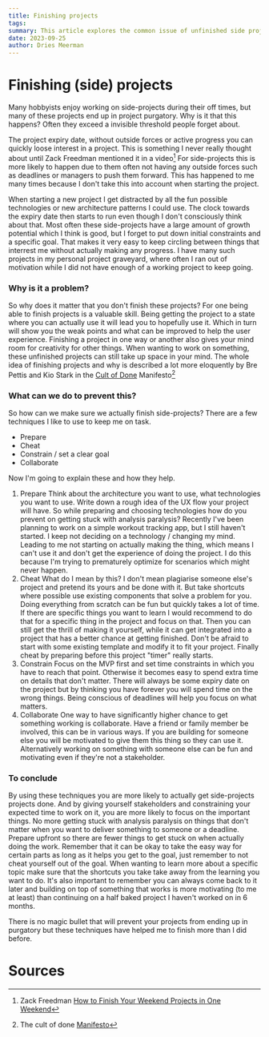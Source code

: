 ```yaml
---
title: Finishing projects
tags: 
summary: This article explores the common issue of unfinished side projects and suggests techniques to overcome it. The author discusses the challenge of side projects losing momentum over time due to the absence of external pressures like deadlines. They emphasize the importance of completing projects, as it hones valuable skills, allows for user feedback, and frees up mental space for creativity. The "Cult of Done Manifesto" is referenced to underscore the significance of finishing. To prevent projects from languishing, the author recommends preparation, cheating by using existing components, setting clear goals, and collaborating with others. These strategies help maintain focus, enhance productivity, and increase the likelihood of project completion. Ultimately, the article acknowledges that there is no foolproof solution but suggests that these techniques have proven effective for the author in finishing more projects.
date: 2023-09-25
author: Dries Meerman
---
```

# Finishing (side) projects

Many hobbyists enjoy working on side-projects during their off times, but many of these projects end up in project purgatory.
Why is it that this happens? Often they exceed a invisible threshold people forget about.

The project expiry date, without outside forces or active progress you can quickly loose interest in a project.
This is something I never really thought about until Zack Freedman mentioned it in a video[^1]
For side-projects this is more likely to happen due to them often not having any outside forces such as deadlines or managers to push them forward.
This has happened to me many times because I don't take this into account when starting the project.

When starting a new project I get distracted by all the fun possible technologies or new architecture patterns I could use.
The clock towards the expiry date then starts to run even though I don't consciously think about that.
Most often these side-projects have a large amount of growth potential which I think is good, but I forget to put down initial constraints and a specific goal.
That makes it very easy to keep circling between things that interrest me without actually making any progress.
I have many such projects in my personal project graveyard, where often I ran out of motivation while I did not have enough of a working project to keep going.

### Why is it a problem?
So why does it matter that you don't finish these projects?
For one being able to finish projects is a valuable skill.
Being getting the project to a state where you can actually use it will lead you to hopefully use it.
Which in turn will show you the weak points and what can be improved to help the user experience.
Finishing a project in one way or another also gives your mind room for creativity for other things. 
When wanting to work on something, these unfinished projects can still take up space in your mind.
The whole idea of finishing projects and why is described a lot more eloquently by Bre Pettis and Kio Stark in the [Cult of Done](https://medium.com/@bre/the-cult-of-done-manifesto-724ca1c2ff13) Manifesto[^2]

### What can we do to prevent this?

So how can we make sure we actually finish side-projects?
There are a few techniques I like to use to keep me on task.

* Prepare
* Cheat
* Constrain / set a clear goal
* Collaborate

Now I'm going to explain these and how they help.

1. Prepare
	Think about the architecture you want to use, what technologies you want to use. Write down a rough idea of the UX flow your project will have. So while preparing and choosing technologies how do you prevent on getting stuck with analysis paralysis? Recently I've been planning to work on a simple workout tracking app, but I still haven't started. I keep not deciding on a technology / changing my mind. Leading to me not starting on actually making the thing, which means I can't use it and don't get the experience of doing the project. I do this because I'm trying to prematurely optimize for scenarios which might never happen.
2. Cheat
   What do I mean by this? I don't mean plagiarise someone else's project and pretend its yours and be done with it. But take shortcuts where possible use existing components that solve a problem for you. Doing everything from scratch can be fun but quickly takes a lot of time. If there are specific things you want to learn I would recommend to do that for a specific thing in the project and focus on that. Then you can still get the thrill of making it yourself, while it can get integrated into a project that has a better chance at getting finished. Don't be afraid to start with some existing template and modify it to fit your project. Finally cheat by preparing before this project "timer" really starts. 
3. Constrain
	Focus on the MVP first and set time constraints in which you have to reach that point. Otherwise it becomes easy to spend extra time on details that don't matter. There will always be some expiry date on the project but by thinking you have forever you will spend time on the wrong things. Being conscious of deadlines will help you focus on what matters.
4. Collaborate
	One way to have significantly higher chance to get something working is collaborate. Have a friend or family member be involved, this can be in various ways. If you are building for someone else you will be motivated to give them this thing so they can use it. Alternatively working on something with someone else can be fun and motivating even if they're not a stakeholder.

### To conclude

By using these techniques you are more likely to actually get side-projects projects done. 
And by giving yourself stakeholders and constraining your expected time to work on it, you are more likely to focus on the important things.
No more getting stuck with analysis paralysis on things that don't matter when you want to deliver something to someone or a deadline.
Prepare upfront so there are fewer things to get stuck on when actually doing the work.
Remember that it can be okay to take the easy way for certain parts as long as it helps you get to the goal, just remember to not cheat yourself out of the goal.
When wanting to learn more about a specific topic make sure that the shortcuts you take take away from the learning you want to do.
It's also important to remember you can always come back to it later and building on top of something that works is more motivating (to me at least) than continuing on a half baked project I haven't worked on in 6 months.

There is no magic bullet that will prevent your projects from ending up in purgatory but these techniques have helped me to finish more than I did before.

# Sources

[^1]: Zack Freedman [How to Finish Your Weekend Projects in One Weekend](https://www.youtube.com/watch?v=72a85tWOJVY)  
[^2]: The cult of done [Manifesto](https://medium.com/@bre/the-cult-of-done-manifesto-724ca1c2ff13)